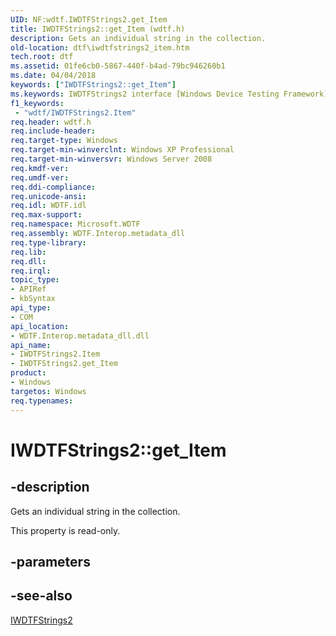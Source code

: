 ```yaml
---
UID: NF:wdtf.IWDTFStrings2.get_Item
title: IWDTFStrings2::get_Item (wdtf.h)
description: Gets an individual string in the collection.
old-location: dtf\iwdtfstrings2_item.htm
tech.root: dtf
ms.assetid: 01fe6cb0-5867-440f-b4ad-79bc946260b1
ms.date: 04/04/2018
keywords: ["IWDTFStrings2::get_Item"]
ms.keywords: IWDTFStrings2 interface [Windows Device Testing Framework],Item property, IWDTFStrings2.Item, IWDTFStrings2.get_Item, IWDTFStrings2::Item, IWDTFStrings2::get_Item, Item property [Windows Device Testing Framework], Item property [Windows Device Testing Framework],IWDTFStrings2 interface, Microsoft.WDTF.IWDTFStrings2.Item, Microsoft::WDTF::IWDTFStrings2::Item, dtf.iwdtfstrings2_item, get_Item, wdtf/IWDTFStrings2::Item, wdtf/IWDTFStrings2::get_Item
f1_keywords:
 - "wdtf/IWDTFStrings2.Item"
req.header: wdtf.h
req.include-header: 
req.target-type: Windows
req.target-min-winverclnt: Windows XP Professional
req.target-min-winversvr: Windows Server 2008
req.kmdf-ver: 
req.umdf-ver: 
req.ddi-compliance: 
req.unicode-ansi: 
req.idl: WDTF.idl
req.max-support: 
req.namespace: Microsoft.WDTF
req.assembly: WDTF.Interop.metadata_dll
req.type-library: 
req.lib: 
req.dll: 
req.irql: 
topic_type:
- APIRef
- kbSyntax
api_type:
- COM
api_location:
- WDTF.Interop.metadata_dll.dll
api_name:
- IWDTFStrings2.Item
- IWDTFStrings2.get_Item
product:
- Windows
targetos: Windows
req.typenames: 
---
```


# IWDTFStrings2::get_Item


## -description


Gets an individual string in the collection.

This property is read-only.


## -parameters


## -see-also




<a href="https://docs.microsoft.com/windows-hardware/drivers/ddi/wdtf/nn-wdtf-iwdtfstrings2">IWDTFStrings2</a>
 

 

